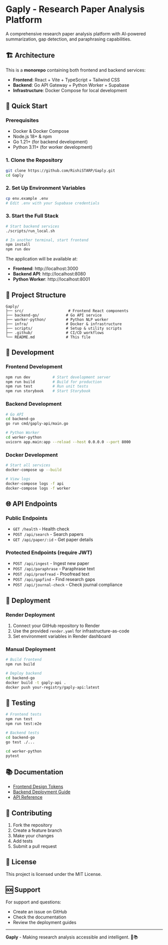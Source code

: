 # Gaply - Research Paper Analysis Platform

A comprehensive research paper analysis platform with AI-powered summarization, gap detection, and paraphrasing capabilities.

## 🏗️ Architecture

This is a **monorepo** containing both frontend and backend services:

- **Frontend**: React + Vite + TypeScript + Tailwind CSS
- **Backend**: Go API Gateway + Python Worker + Supabase
- **Infrastructure**: Docker Compose for local development

## 🚀 Quick Start

### Prerequisites
- Docker & Docker Compose
- Node.js 18+ & npm
- Go 1.21+ (for backend development)
- Python 3.11+ (for worker development)

### 1. Clone the Repository
```bash
git clone https://github.com/RishiSTARP/Gaply.git
cd Gaply
```

### 2. Set Up Environment Variables
```bash
cp env.example .env
# Edit .env with your Supabase credentials
```

### 3. Start the Full Stack
```bash
# Start backend services
./scripts/run_local.sh

# In another terminal, start frontend
npm install
npm run dev
```

The application will be available at:
- **Frontend**: http://localhost:3000
- **Backend API**: http://localhost:8080
- **Python Worker**: http://localhost:8001

## 📁 Project Structure

```
Gaply/
├── src/                    # Frontend React components
├── backend-go/            # Go API service
├── worker-python/         # Python NLP worker
├── infra/                 # Docker & infrastructure
├── scripts/               # Setup & utility scripts
├── .github/               # CI/CD workflows
└── README.md              # This file
```

## 🔧 Development

### Frontend Development
```bash
npm run dev          # Start development server
npm run build        # Build for production
npm run test         # Run unit tests
npm run storybook    # Start Storybook
```

### Backend Development
```bash
# Go API
cd backend-go
go run cmd/gaply-api/main.go

# Python Worker
cd worker-python
uvicorn app.main:app --reload --host 0.0.0.0 --port 8000
```

### Docker Development
```bash
# Start all services
docker-compose up --build

# View logs
docker-compose logs -f api
docker-compose logs -f worker
```

## 🌐 API Endpoints

### Public Endpoints
- `GET /health` - Health check
- `POST /api/search` - Search papers
- `GET /api/paper/:id` - Get paper details

### Protected Endpoints (require JWT)
- `POST /api/ingest` - Ingest new paper
- `POST /api/paraphrase` - Paraphrase text
- `POST /api/proofread` - Proofread text
- `POST /api/gapfind` - Find research gaps
- `POST /api/journal-check` - Check journal compliance

## 🚀 Deployment

### Render Deployment
1. Connect your GitHub repository to Render
2. Use the provided `render.yaml` for infrastructure-as-code
3. Set environment variables in Render dashboard

### Manual Deployment
```bash
# Build frontend
npm run build

# Deploy backend
cd backend-go
docker build -t gaply-api .
docker push your-registry/gaply-api:latest
```

## 🧪 Testing

```bash
# Frontend tests
npm run test
npm run test:e2e

# Backend tests
cd backend-go
go test ./...

cd worker-python
pytest
```

## 📚 Documentation

- [Frontend Design Tokens](design-tokens.md)
- [Backend Deployment Guide](DEPLOYMENT_SUMMARY.md)
- [API Reference](backend-go/README.md)

## 🤝 Contributing

1. Fork the repository
2. Create a feature branch
3. Make your changes
4. Add tests
5. Submit a pull request

## 📄 License

This project is licensed under the MIT License.

## 🆘 Support

For support and questions:
- Create an issue on GitHub
- Check the documentation
- Review the deployment guides

---

**Gaply** - Making research analysis accessible and intelligent. 🧠📚
